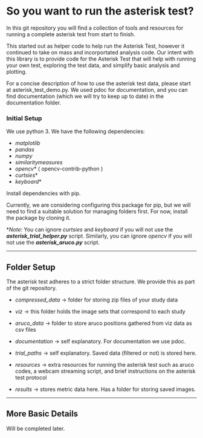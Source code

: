 # So you want to run the asterisk test?
In this git repository you will find a collection of tools and 
resources for running a complete asterisk test from start to finish.

This started out as helper code to help run the Asterisk Test, however 
it continued to take on mass and incorportated analysis code.
Our intent with this library is to provide code for the Asterisk Test
that will help with running your own test, exploring the test data, 
and simplify basic analysis and plotting.

For a concise description of how to use the asterisk test data, please
start at asterisk_test_demo.py. We used pdoc for documentation, and you
can find documentation (which we will try to keep up to date) in the 
documentation folder.

### Initial Setup
We use python 3. We have the following dependencies:
- *matplotlib*
- *pandas*
- *numpy*
- *similaritymeasures*
- *opencv** ( opencv-contrib-python )
- *curtsies**
- *keyboard**

Install dependencies with pip.

Currently, we are considering configuring this package for pip, but we will need to find a 
suitable solution for managing folders first. For now, install the package by cloning it.

**Note:* You can ignore *curtsies* and *keyboard* if you will not use the ***asterisk_trial_helper.py*** script. 
Similarly, you can ignore *opencv* if you will not use the ***asterisk_aruco.py*** script.

---
## Folder Setup
The asterisk test adheres to a strict folder structure. We provide this as part of the git repository.
- *compressed_data* -> folder for storing zip files of your study data
- *viz* -> this folder holds the image sets that correspond to each study
- *aruco_data* -> folder to store aruco positions gathered from viz data as csv files
- *documentation* -> self explanatory. For documentation we use pdoc.
- *trial_paths* -> self explanatory. Saved data (filtered or not) is stored here. 
- *resources* -> extra resources for running the asterisk test such as aruco codes, a webcam streaming script,
and brief instructions on the asterisk test protocol
  
- *results* -> stores metric data here. Has a folder for storing saved images.

---
## More Basic Details

Will be completed later.